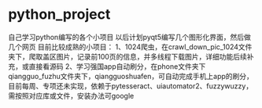 # python_project
自己学习python编写的各个小项目
以后计划pyqt5编写几个图形化界面，然后做几个网页
目前比较成熟的小项目：
1、1024爬虫，在crawl_down_pic_1024文件夹下，爬取盖区图片，记录前100页的信息，并多线程下载图片，详细功能后续补充，或直接看源码
2、学习强国app自动刷分，在phone文件夹下qiangguo_fuzhu文件夹下，qiangguoshuafen，可自动完成手机上app的刷分，目前每周、专项还未实现，依赖于pytesseract、uiautomator2、fuzzywuzzy，需按照对应库或文件，安装办法可google
